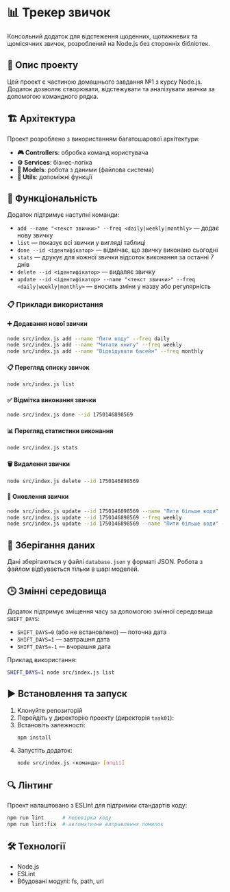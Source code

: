 # 📊 Трекер звичок

Консольний додаток для відстеження щоденних, щотижневих та щомісячних звичок, розроблений на Node.js без сторонніх бібліотек.

## 📝 Опис проекту

Цей проект є частиною домашнього завдання №1 з курсу Node.js. Додаток дозволяє створювати, відстежувати та аналізувати звички за допомогою командного рядка.

## 🏗️ Архітектура

Проект розроблено з використанням багатошарової архітектури:

- **🎮 Controllers**: обробка команд користувача
- **⚙️ Services**: бізнес-логіка
- **💾 Models**: робота з даними (файлова система)
- **🔧 Utils**: допоміжні функції

## 🚀 Функціональність

Додаток підтримує наступні команди:

- `add --name "<текст звички>" --freq <daily|weekly|monthly>` — додає нову звичку
- `list` — показує всі звички у вигляді таблиці
- `done --id <ідентифікатор>` — відмічає, що звичку виконано сьогодні
- `stats` — друкує для кожної звички відсоток виконання за останні 7 днів
- `delete --id <ідентифікатор>` — видаляє звичку
- `update --id <ідентифікатор> --name "<текст звички>" --freq <daily|weekly|monthly>` — вносить зміни у назву або регулярність

### 📋 Приклади використання

#### ➕ Додавання нової звички

```bash
node src/index.js add --name "Пити воду" --freq daily
node src/index.js add --name "Читати книгу" --freq weekly
node src/index.js add --name "Відвідувати басейн" --freq monthly
```

#### 📋 Перегляд списку звичок

```bash
node src/index.js list
```

#### ✅ Відмітка виконання звички

```bash
node src/index.js done --id 1750146898569
```

#### 📊 Перегляд статистики виконання

```bash
node src/index.js stats
```

#### 🗑️ Видалення звички

```bash
node src/index.js delete --id 1750146898569
```

#### 🔄 Оновлення звички

```bash
node src/index.js update --id 1750146898569 --name "Пити більше води"
node src/index.js update --id 1750146898569 --freq weekly
node src/index.js update --id 1750146898569 --name "Пити більше води" --freq monthly
```

## 💾 Зберігання даних

Дані зберігаються у файлі `database.json` у форматі JSON. Робота з файлом відбувається тільки в шарі моделей.

## 🕒 Змінні середовища

Додаток підтримує зміщення часу за допомогою змінної середовища `SHIFT_DAYS`:

- `SHIFT_DAYS=0` (або не встановлено) — поточна дата
- `SHIFT_DAYS=1` — завтрашня дата
- `SHIFT_DAYS=-1` — вчорашня дата

Приклад використання:

```bash
SHIFT_DAYS=1 node src/index.js list
```

## ▶️ Встановлення та запуск

1. Клонуйте репозиторій
2. Перейдіть у директорію проекту (директорія `task01`):
3. Встановіть залежності:
   ```bash
   npm install
   ```
4. Запустіть додаток:
   ```bash
   node src/index.js <команда> [опції]
   ```

## 🔍 Лінтинг

Проект налаштовано з ESLint для підтримки стандартів коду:

```bash
npm run lint      # перевірка коду
npm run lint:fix  # автоматичне виправлення помилок
```

## 🛠️ Технології

- Node.js
- ESLint
- Вбудовані модулі: fs, path, url
